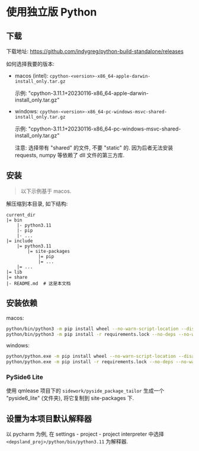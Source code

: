 # 使用独立版 Python

## 下载

下载地址: https://github.com/indygreg/python-build-standalone/releases

如何选择我要的版本:

- macos (intel): `cpython-<version>-x86_64-apple-darwin-install_only.tar.gz`

    示例: "cpython-3.11.1+20230116-x86_64-apple-darwin-install_only.tar.gz"

- windows: `cpython-<version>-x86_64-pc-windows-msvc-shared-install_only.tar.gz`

    示例: "cpython-3.11.1+20230116-x86_64-pc-windows-msvc-shared-install_only.tar.gz"

    注意: 选择带有 "shared" 的文件, 不要 "static" 的. 因为后者无法安装 requests, numpy 等依赖了 dll 文件的第三方库.

## 安装

> 以下示例基于 macos.

解压缩到本目录, 如下结构:

```
current_dir
|= bin
    |- python3.11
    |- pip
    |- ...
|= include
    |= python3.11
        |= site-packages
            |= pip
            |= ...
    |= ...
|= lib
|= share
|- README.md  # 这是本文档
```

## 安装依赖

macos:

```sh
python/bin/python3 -m pip install wheel --no-warn-script-location --disable-pip-version-check
python/bin/python3 -m pip install -r requirements.lock --no-deps --no-warn-script-location --disable-pip-version-check
```

windows:

```sh
python/python.exe -m pip install wheel --no-warn-script-location --disable-pip-version-check
python/python.exe -m pip install -r requirements.lock --no-deps --no-warn-script-location --disable-pip-version-check
```

### PySide6 Lite

使用 qmlease 项目下的 `sidework/pyside_package_tailor` 生成一个 "pyside6_lite" (文件夹), 将它复制到 site-packages 下.

## 设置为本项目默认解释器

以 pycharm 为例, 在 settings - project - project interpreter 中选择 `<depsland_proj>/python/bin/python3.11` 为解释器.
